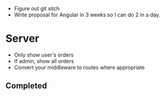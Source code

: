 * Figure out git sitch
* Write proposal for Angular in 3 weeks so I can do 2 in a day.

# Server
* Only show user's orders
* If admin, show all orders 
* Convert your middleware to routes where appropriate

## Completed
